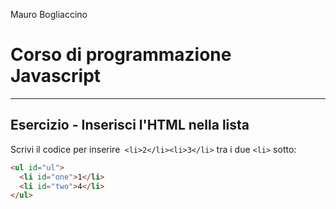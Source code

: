 


Mauro Bogliaccino

# Corso di programmazione Javascript

---


## Esercizio - Inserisci l'HTML nella lista

Scrivi il codice per inserire` <li>2</li><li>3</li>` tra i due `<li>` sotto:

```html
<ul id="ul">
  <li id="one">1</li>
  <li id="two">4</li>
</ul>
```

